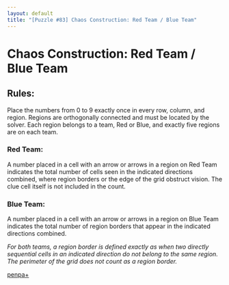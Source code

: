 ```yaml
---
layout: default
title: "[Puzzle #83] Chaos Construction: Red Team / Blue Team"
---
```


# Chaos Construction: Red Team / Blue Team

## Rules:

Place the numbers from 0 to 9 exactly once in every row, column, and region. Regions are orthogonally connected and must be located by the solver. Each region belongs to a team, Red or Blue, and exactly five regions are on each team.

### Red Team:

A number placed in a cell with an arrow or arrows in a region on Red Team indicates the total number of cells seen in the indicated directions combined, where region borders or the edge of the grid obstruct vision. The clue cell itself is not included in the count. 

### Blue Team:

A number placed in a cell with an arrow or arrows in a region on Blue Team indicates the total number of region borders that appear in the indicated directions combined.

*For both teams, a region border is defined exactly as when two directly sequential cells in an indicated direction do not belong to the same region. The perimeter of the grid does not count as a region border.*

[penpa+](https://tinyurl.com/2yts43tm)
